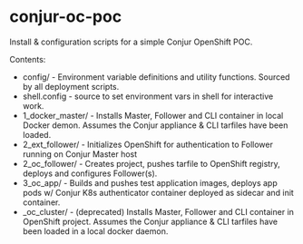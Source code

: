# conjur-oc-poc

Install & configuration scripts for a simple Conjur OpenShift POC.

Contents:
 - config/ - Environment variable definitions and utility functions. Sourced by all deployment scripts.
 - shell.config - source to set environment vars in shell for interactive work.
 - 1_docker_master/ - Installs Master, Follower and CLI container in local Docker demon. Assumes the Conjur appliance & CLI tarfiles have been loaded.
 - 2_ext_follower/ - Initializes OpenShift for authentication to Follower running on Conjur Master host
 - 2_oc_follower/ - Creates project, pushes tarfile to OpenShift registry, deploys and configures Follower(s).
 - 3_oc_app/ - Builds and pushes test application images, deploys app pods w/ Conjur K8s authenticator container deployed as sidecar and init container.
 - _oc_cluster/ - (deprecated) Installs Master, Follower and CLI container in OpenShift project. Assumes the Conjur appliance & CLI tarfiles have been loaded in a local docker daemon.
